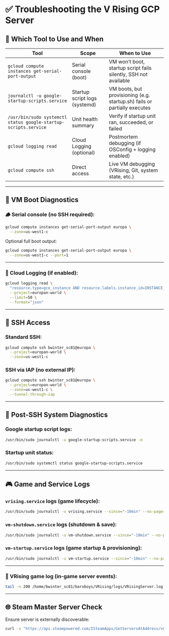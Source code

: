 # ✅ **Troubleshooting the V Rising GCP Server**

## 🧭 **Which Tool to Use and When**

| Tool                                                            | Scope                         | When to Use                                                              |
|-----------------------------------------------------------------|-------------------------------|--------------------------------------------------------------------------|
| `gcloud compute instances get-serial-port-output`               | Serial console (boot)         | VM won’t boot, startup script fails silently, SSH not available          |
| `journalctl -u google-startup-scripts.service`                  | Startup script logs (systemd) | VM boots, but provisioning (e.g. startup.sh) fails or partially executes |
| `/usr/bin/sudo systemctl status google-startup-scripts.service` | Unit health summary           | Verify if startup unit ran, succeeded, or failed                         |
| `gcloud logging read`                                           | Cloud Logging (optional)      | Postmortem debugging (if OSConfig + logging enabled)                     |
| `gcloud compute ssh`                                            | Direct access                 | Live VM debugging (VRising, Git, system state, etc.)                     |

---

## 🔌 **VM Boot Diagnostics**

### 🪵 Serial console (no SSH required):

```bash
gcloud compute instances get-serial-port-output europa \
  --zone=us-west1-c
```

Optional full boot output:

```bash
gcloud compute instances get-serial-port-output europa \
  --zone=us-west1-c --port=1
```

---

### 📖 Cloud Logging (if enabled):

```bash
gcloud logging read \
  "resource.type=gce_instance AND resource.labels.instance_id=INSTANCE_ID" \
  --project=europan-world \
  --limit=50 \
  --format="json"
```

---

## 🔐 **SSH Access**

### Standard SSH:

```bash
gcloud compute ssh bwinter_sc81@europa \
  --project=europan-world \
  --zone=us-west1-c
```

### SSH via IAP (no external IP):

```bash
gcloud compute ssh bwinter_sc81@europa \
  --project=europan-world \
  --zone=us-west1-c \
  --tunnel-through-iap
```

---

## 🧪 **Post-SSH System Diagnostics**

### Google startup script logs:

```bash
/usr/bin/sudo journalctl -u google-startup-scripts.service -e
```

### Startup unit status:

```bash
/usr/bin/sudo systemctl status google-startup-scripts.service
```

---

## 🎮 **Game and Service Logs**

### `vrising.service` logs (game lifecycle):

```bash
/usr/bin/sudo journalctl -u vrising.service --since="-10min" --no-pager
```

### `vm-shutdown.service` logs (shutdown & save):

```bash
/usr/bin/sudo journalctl -u vm-shutdown.service --since="-10min" --no-pager
```

### `vm-startup.service` logs (game startup & provisioning):

```bash
/usr/bin/sudo journalctl -u vm-startup.service --since="-10min" --no-pager
```

---

### 📜 VRising game log (in-game server events):

```bash
tail -n 200 /home/bwinter_sc81/baroboys/VRising/logs/VRisingServer.log
```

---

## 🌐 **Steam Master Server Check**

Ensure server is externally discoverable:

```bash
curl -s "https://api.steampowered.com/ISteamApps/GetServersAtAddress/v0001?addr=$(curl -s ifconfig.me)"
```